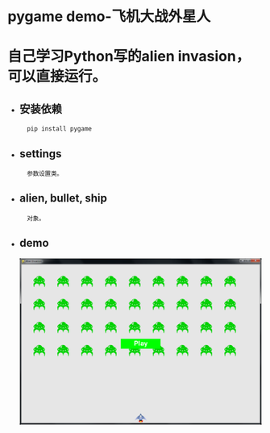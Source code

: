 # pygame demo-飞机大战外星人
# 自己学习Python写的alien invasion，可以直接运行。

- ## 安装依赖
        pip install pygame 

- ## settings
        参数设置类。

- ## alien, bullet, ship
        对象。

- ## demo
    ![demo](/images/demo.png)
